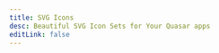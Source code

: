 ```yaml
---
title: SVG Icons
desc: Beautiful SVG Icon Sets for Your Quasar apps
editLink: false
---
```


<script import>
import LandingPage from '../components/LandingPage/LandingPage.vue'
</script>

<LandingPage />

